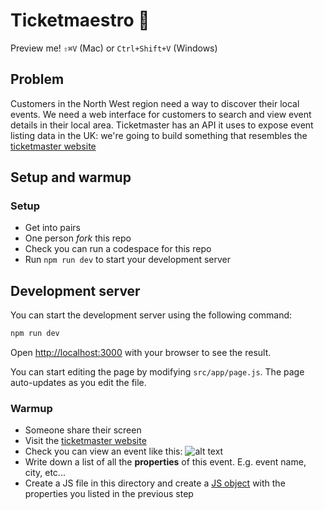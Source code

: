# Ticketmaestro 🎫

Preview me! `⇧⌘V` (Mac)  or `Ctrl+Shift+V` (Windows)

## Problem

Customers in the North West region need a way to discover their local events. We need a web interface for customers to search and view event details in their local area. Ticketmaster has an API it uses to expose event listing data in the UK: we're going to build something that resembles the [ticketmaster website](https://www.ticketmaster.co.uk/search?q=jazz&sort=date&startDate=2024-08-26&endDate=2024-08-26&region=605)

## Setup and warmup

### Setup

- Get into pairs
- One person _fork_ this repo
- Check you can run a codespace for this repo
- Run `npm run dev` to start your development server

## Development server

You can start the development server using the following command:

```bash
npm run dev
```

Open [http://localhost:3000](http://localhost:3000) with your browser to see the result.

You can start editing the page by modifying `src/app/page.js`. The page auto-updates as you edit the file.

### Warmup

- Someone share their screen
- Visit the [ticketmaster website](https://www.ticketmaster.co.uk/search?q=jazz&sort=date&startDate=2024-08-26&endDate=2024-08-26&region=605)
- Check you can view an event like this:
![alt text](image.png)
- Write down a list of all the **properties** of this event.
E.g. event name, city, etc...
- Create a JS file in this directory and create a [JS object](https://javascript.info/object) with the properties you listed in the previous step
